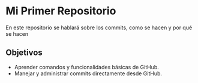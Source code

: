 # Mi Primer Repositorio  
En este repositorio se hablará sobre los commits, como se hacen y por qué se hacen
## Objetivos  
- Aprender comandos y funcionalidades básicas de GitHub.  
- Manejar y administrar commits directamente desde GitHub.  
